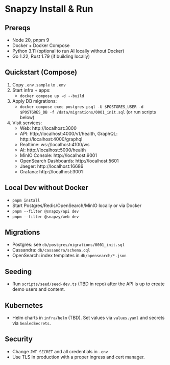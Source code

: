 # Snapzy Install & Run

## Prereqs
- Node 20, pnpm 9
- Docker + Docker Compose
- Python 3.11 (optional to run AI locally without Docker)
- Go 1.22, Rust 1.79 (if building locally)

## Quickstart (Compose)
1. Copy `.env.sample` to `.env`
2. Start infra + apps:
   - `docker compose up -d --build`
3. Apply DB migrations:
   - `docker compose exec postgres psql -U $POSTGRES_USER -d $POSTGRES_DB -f /data/migrations/0001_init.sql` (or run scripts below)
4. Visit services:
   - Web: http://localhost:3000
   - API: http://localhost:4000/v1/health, GraphQL: http://localhost:4000/graphql
   - Realtime: ws://localhost:4100/ws
   - AI: http://localhost:5000/health
   - MinIO Console: http://localhost:9001
   - OpenSearch Dashboards: http://localhost:5601
   - Jaeger: http://localhost:16686
   - Grafana: http://localhost:3001

## Local Dev without Docker
- `pnpm install`
- Start Postgres/Redis/OpenSearch/MinIO locally or via Docker
- `pnpm --filter @snapzy/api dev`
- `pnpm --filter @snapzy/web dev`

## Migrations
- Postgres: see `db/postgres/migrations/0001_init.sql`
- Cassandra: `db/cassandra/schema.cql`
- OpenSearch: index templates in `db/opensearch/*.json`

## Seeding
- Run `scripts/seed/seed-dev.ts` (TBD in repo) after the API is up to create demo users and content.

## Kubernetes
- Helm charts in `infra/helm` (TBD). Set values via `values.yaml` and secrets via `SealedSecrets`.

## Security
- Change `JWT_SECRET` and all credentials in `.env`
- Use TLS in production with a proper ingress and cert manager.